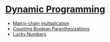 # [Dynamic Programming](dynamic_programming.md)

* [Matrix-chain multiplication](matrix_chain_multiplication.md)
* [Counting Boolean Parenthesizations](counting_boolean_parenthesizations.md)
* [Lucky Numbers](lucky_numbers.md)
